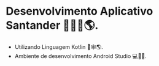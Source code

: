 # Desenvolvimento Aplicativo Santander 👨‍💻️📱️🌎️.

- Utilizando Linguagem Kotlin 🚀️🕸️🌎️.
- Ambiente de desenvolvimento Android Studio 💻️📱️🚀️.
  
